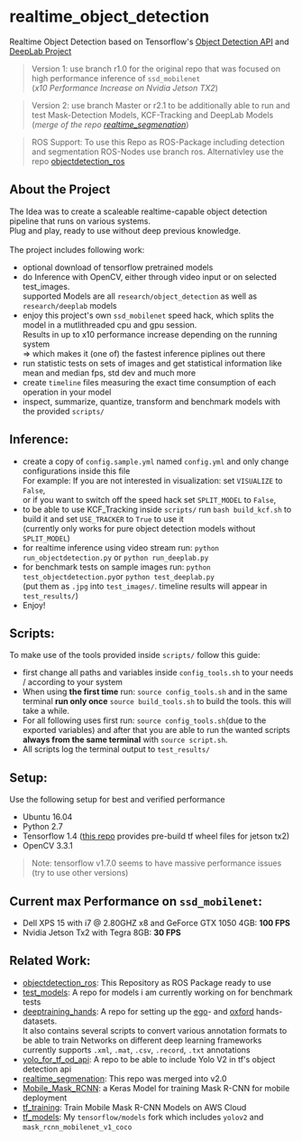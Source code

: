 # realtime_object_detection
Realtime Object Detection based on Tensorflow's [Object Detection API](https://github.com/tensorflow/models/tree/master/research/object_detection) and [DeepLab Project](https://github.com/tensorflow/models/tree/master/research/deeplab) <br />
> Version 1: use branch r1.0 for the original repo that was focused on high performance inference of `ssd_mobilenet` <br />
(*x10 Performance Increase on Nvidia Jetson TX2*)

> Version 2: use branch Master or r2.1 to be additionally able to run and test Mask-Detection Models, KCF-Tracking and DeepLab Models (*merge of the repo [realtime_segmenation](https://github.com/GustavZ/realtime_segmenation)*)

> ROS Support: To use this Repo as ROS-Package including detection and segmentation ROS-Nodes use branch ros.
Alternativley use the repo [objectdetection_ros](https://github.com/GustavZ/objectdetection_ros)


## About the Project
The Idea was to create a scaleable realtime-capable object detection pipeline that runs on various systems. <br />
Plug and play, ready to use without deep previous knowledge.<br /> <br />
The project includes following work:
- optional download of tensorflow pretrained models
- do Inference with OpenCV, either through video input or on selected test_images. <br />
supported Models are all `research/object_detection` as well as `research/deeplab` models
- enjoy this project's own `ssd_mobilenet` speed hack, which splits the model in a mutlithreaded cpu and gpu session. <br />
Results in up to x10 performance increase depending on the running system <br />
⇒ which makes it (one of) the fastest inference piplines out there
- run statistic tests on sets of images and get statistical information like mean and median fps, std dev and much more
- create `timeline` files measuring the exact time consumption of each operation in your model
- inspect, summarize, quantize, transform and benchmark models with the provided `scripts/`


## Inference:  
- create a copy of `config.sample.yml` named `config.yml` and only change configurations inside this file <br />
For example: If you are not interested in visualization: set `VISUALIZE` to `False`, <br />
or if you want to switch off the speed hack set `SPLIT_MODEL` to `False`, <br />
- to be able to use KCF_Tracking inside `scripts/` run `bash build_kcf.sh` to build it and set `USE_TRACKER` to `True` to use it <br />
(currently only works for pure object detection models without `SPLIT_MODEL`)
- for realtime inference using video stream run: `python run_objectdetection.py` or `python run_deeplab.py`
- for benchmark tests on sample images run: `python test_objectdetection.py`or `python test_deeplab.py` <br />
(put them as `.jpg`  into `test_images/`. timeline results will appear in `test_results/`)
- Enjoy!


## Scripts:
To make use of the tools provided inside `scripts/` follow this guide: <br />
- first change all paths and variables inside `config_tools.sh` to your needs / according to your system
- When using **the first time** run: `source config_tools.sh` and in the same terminal **run only once** `source build_tools.sh` to build the tools. this will take a while. <br />
- For all following uses first run: `source config_tools.sh`(due to the exported variables) and after that you are able to run the wanted scripts **always from the same terminal** with `source script.sh`.
- All scripts log the terminal output to `test_results/`


## Setup:
Use the following setup for best and verified performance
- Ubuntu 16.04
- Python 2.7
- Tensorflow 1.4
([this repo](https://github.com/peterlee0127/tensorflow-nvJetson) provides pre-build tf wheel files for jetson tx2)
- OpenCV 3.3.1
> Note: tensorflow v1.7.0 seems to have massive performance issues (try to use other versions)

## Current max Performance on `ssd_mobilenet`:
- Dell XPS 15 with i7 @ 2.80GHZ x8 and GeForce GTX 1050 4GB:  **100 FPS**
- Nvidia Jetson Tx2 with Tegra 8GB:                           **30 FPS**



## Related Work:
- [objectdetection_ros](https://github.com/GustavZ/objectdetection_ros): This Repository as ROS Package ready to use
- [test_models](https://github.com/GustavZ/test_models): A repo for models i am currently working on for benchmark tests
- [deeptraining_hands](https://github.com/GustavZ/deeptraining_hands): A repo for setting up the [ego](http://vision.soic.indiana.edu/projects/egohands/)- and [oxford](http://www.robots.ox.ac.uk/~vgg/data/hands/) hands-datasets.<br />
It also contains several scripts to convert various annotation formats to be able to train Networks on different deep learning frameworks <br />
currently supports `.xml`, `.mat`, `.csv`, `.record`, `.txt` annotations
- [yolo_for_tf_od_api](https://github.com/GustavZ/yolo_for_tf_od_api): A repo to be able to include Yolo V2 in tf's object detection api
- [realtime_segmenation](https://github.com/GustavZ/realtime_segmenation): This repo was merged into v2.0
- [Mobile_Mask_RCNN](https://github.com/GustavZ/Mobile_Mask_RCNN): a Keras Model for training Mask R-CNN for mobile deployment
- [tf_training](https://github.com/GustavZ/tf_training): Train Mobile Mask R-CNN Models on AWS Cloud
- [tf_models](https://github.com/GustavZ/tf_models): My `tensorflow/models` fork which includes `yolov2` and `mask_rcnn_mobilenet_v1_coco`
